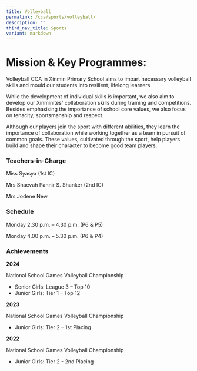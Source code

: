 ```yaml
---
title: Volleyball
permalink: /cca/sports/volleyball/
description: ""
third_nav_title: Sports
variant: markdown
---
```

# **Mission & Key Programmes:**


Volleyball CCA in Xinmin Primary School aims to impart necessary volleyball skills and mould our students into resilient, lifelong learners.

While the development of individual skills is important, we also aim to develop our Xinminites' collaboration skills during training and competitions. Besides emphasising the importance of school core values, we also focus on tenacity, sportsmanship and respect.

Although our players join the sport with different abilities, they learn the importance of collaboration while working together as a team in pursuit of common goals. These values, cultivated through the sport, help players build and shape their character to become good team players.


### Teachers-in-Charge

Miss Syasya (1st IC)

Mrs Shaevah Pannir S. Shanker (2nd IC)

Mrs Jodene New



### Schedule

Monday 2.30 p.m. – 4.30 p.m. (P6 & P5)

Monday 4.00 p.m. – 5.30 p.m. (P6 & P4)


### Achievements

**2024**

National School Games Volleyball Championship
* Senior Girls: League 3 – Top 10
* Junior Girls: Tier 1 – Top 12

**2023**

National School Games Volleyball Championship
* Junior Girls: Tier 2 – 1st Placing

**2022**

National School Games Volleyball Championship
* Junior Girls: Tier 2 - 2nd Placing

